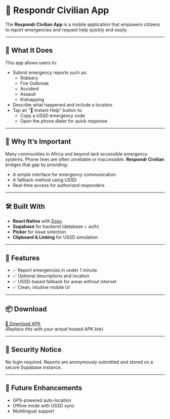 # 🚨 Respondr Civilian App

The **Respondr Civilian App** is a mobile application that empowers citizens to report emergencies and request help quickly and easily.

---

## 📲 What It Does

This app allows users to:
- Submit emergency reports such as:
  - Robbery
  - Fire Outbreak
  - Accident
  - Assault
  - Kidnapping
- Describe what happened and include a location
- Tap an "🚨 Instant Help" button to:
  - Copy a USSD emergency code
  - Open the phone dialer for quick response

---

## 🎯 Why It’s Important

Many communities in Africa and beyond lack accessible emergency systems. Phone lines are often unreliable or inaccessible. **Respondr Civilian** bridges that gap by providing:
- A simple interface for emergency communication
- A fallback method using USSD
- Real-time access for authorized responders

---

## 🛠️ Built With

- **React Native** with [Expo](https://expo.dev)
- **Supabase** for backend (database + auth)
- **Picker** for issue selection
- **Clipboard & Linking** for USSD simulation

---

## 🧪 Features

- ✅ Report emergencies in under 1 minute
- ✅ Optional descriptions and location
- ✅ USSD-based fallback for areas without internet
- ✅ Clean, intuitive mobile UI

---

## 📦 Download

[🔗 Download APK](https://www.mediafire.com/file/qnbwdfmvp7xj2eo/Respondr+Civilian+App.apk/file)  
*(Replace this with your actual hosted APK link)*

---

## 🔐 Security Notice

No login required. Reports are anonymously submitted and stored on a secure Supabase instance.

---

## 📌 Future Enhancements

- GPS-powered auto-location
- Offline mode with USSD sync
- Multilingual support

